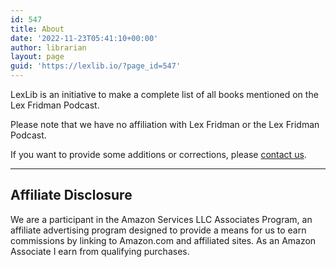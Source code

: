 ```yaml
---
id: 547
title: About
date: '2022-11-23T05:41:10+00:00'
author: librarian
layout: page
guid: 'https://lexlib.io/?page_id=547'
---
```


LexLib is an initiative to make a complete list of all books mentioned on the Lex Fridman Podcast.

Please note that we have no affiliation with Lex Fridman or the Lex Fridman Podcast.

If you want to provide some additions or corrections, please [contact us](/contact/).

- - - - - -

## Affiliate Disclosure

We are a participant in the Amazon Services LLC Associates Program, an affiliate advertising program designed to provide a means for us to earn commissions by linking to Amazon.com and affiliated sites. As an Amazon Associate I earn from qualifying purchases.